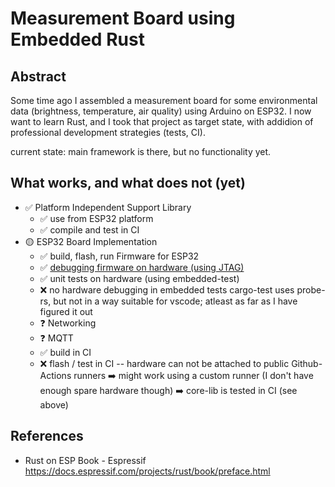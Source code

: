 # Measurement Board using Embedded Rust

## Abstract

Some time ago I assembled a measurement board for some environmental data (brightness, temperature, air quality) using Arduino on ESP32.
I now want to learn Rust, and I took that project as target state, with addidion of professional development strategies (tests, CI).

current state: main framework is there, but no functionality yet.

## What works, and what does not (yet)

* ✅ Platform Independent Support Library
  * ✅ use from ESP32 platform
  * ✅ compile and test in CI
* 🟡 ESP32 Board Implementation
  * ✅ build, flash, run Firmware for ESP32
  * ✅ [debugging firmware on hardware (using JTAG)](docs/hardware-debugging.md)
  * ✅ unit tests on hardware (using embedded-test)
  * ❌ no hardware debugging in embedded tests
    cargo-test uses probe-rs, but not in a way suitable for vscode; atleast as far as I have figured it out
  * ❓ Networking
  * ❓ MQTT
  * ✅ build in CI
  * ❌ flash / test in CI -- hardware can not be attached to public Github-Actions runners
    ➡️ might work using a custom runner (I don't have enough spare hardware though)
    ➡️ core-lib is tested in CI (see above)

## References

* Rust on ESP Book - Espressif
  https://docs.espressif.com/projects/rust/book/preface.html
